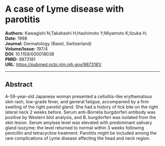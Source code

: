 # A case of Lyme disease with parotitis

**Authors:** Kawagishi N;Takahashi H;Hashimoto Y;Miyamoto K;Iizuka H;  
**Date:** 1998  
**Journal:** Dermatology (Basel, Switzerland)  
**Volume/Issue:** 197/4  
**DOI:** 10.1159/000018038  
**PMID:** 9873181  
**URL:** https://pubmed.ncbi.nlm.nih.gov/9873181/

---

## Abstract

A-59-year-old Japanese woman presented a cellulitis-like erythematous skin rash, low-grade fever, and general fatigue, accompanied by a firm swelling of the right parotid gland. She had a history of tick bite on the right lateral neck 2 weeks before. Serum anti-Borrelia burgdorferi antibody was positive by Western blot analysis, and B. burgdorferi was isolated from the skin lesion. Serum amylase level was elevated with predominant salivary gland isozyme; the level returned to normal within 3 weeks following penicillin and tetracycline treatment. Parotitis might be included among the rare complications of Lyme disease affecting the head and neck region.
